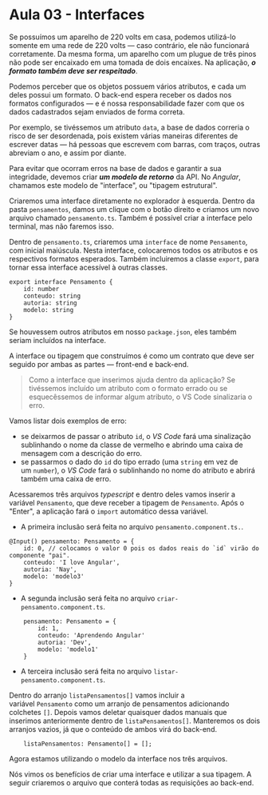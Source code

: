 # Aula 03 - Interfaces

Se possuímos um aparelho de 220 volts em casa, podemos utilizá-lo somente em uma rede de 220 volts — caso contrário, ele não funcionará corretamente. Da mesma forma, um aparelho com um plugue de três pinos não pode ser encaixado em uma tomada de dois encaixes. Na aplicação, ***o formato também deve ser respeitado***.

Podemos perceber que os objetos possuem vários atributos, e cada um deles possui um formato. O back-end espera receber os dados nos formatos configurados — e é nossa responsabilidade fazer com que os dados cadastrados sejam enviados de forma correta.

Por exemplo, se tivéssemos um atributo `data`, a base de dados correria o risco de ser desordenada, pois existem várias maneiras diferentes de escrever datas — há pessoas que escrevem com barras, com traços, outras abreviam o ano, e assim por diante.

Para evitar que ocorram erros na base de dados e garantir a sua integridade, devemos criar ***um modelo de retorno*** da API. No *Angular*, chamamos este modelo de "interface", ou "tipagem estrutural".

Criaremos uma interface diretamente no explorador à esquerda. Dentro da pasta `pensamentos`, damos um clique com o botão direito e criamos um novo arquivo chamado `pensamento.ts`. Também é possível criar a interface pelo terminal, mas não faremos isso.

Dentro de `pensamento.ts`, criaremos uma `interface` de nome `Pensamento`, com inicial maiúscula. Nesta interface, colocaremos todos os atributos e os respectivos formatos esperados. Também incluiremos a classe `export`, para tornar essa interface acessível à outras classes.

```
export interface Pensamento {
    id: number
    conteudo: string
    autoria: string
    modelo: string
}
```

Se houvessem outros atributos em nosso `package.json`, eles também seriam incluídos na interface.

A interface ou tipagem que construímos é como um contrato que deve ser seguido por ambas as partes — front-end e back-end.

> Como a interface que inserimos ajuda dentro da aplicação? Se tivéssemos incluído um atributo com o formato errado ou se esquecêssemos de informar algum atributo, o VS Code sinalizaria o erro.
> 

Vamos listar dois exemplos de erro:

- se deixarmos de passar o atributo `id`, o *VS Code* fará uma sinalização sublinhando o nome da classe de vermelho e abrindo uma caixa de mensagem com a descrição do erro.
- se passarmos o dado do `id` do tipo errado (uma `string` em vez de um `number`), o *VS Code* fará o sublinhando no nome do atributo e abrirá também uma caixa de erro.

Acessaremos três arquivos *typescript* e dentro deles vamos inserir a variável `Pensamento`, que deve receber a tipagem de `Pensamento`. Após o "Enter", a aplicação fará o `import` automático dessa variável.

- A primeira inclusão será feita no arquivo `pensamento.component.ts.`.

```
@Input() pensamento: Pensamento = {
    id: 0, // colocamos o valor 0 pois os dados reais do `id` virão do componente "pai".
    conteudo: 'I love Angular',
    autoria: 'Nay',
    modelo: 'modelo3'
}
```

- A segunda inclusão será feita no arquivo `criar-pensamento.component.ts`.

```
    pensamento: Pensamento = {
        id: 1,
        conteudo: 'Aprendendo Angular'
        autoria: 'Dev',
        modelo: 'modelo1'
    }
```

- A terceira inclusão será feita no arquivo `listar-pensamento.component.ts`.

Dentro do arranjo `listaPensamentos[]` vamos incluir a variável `Pensamento` como um arranjo de pensamentos adicionando colchetes `[]`. Depois vamos deletar quaisquer dados manuais que inserimos anteriormente dentro de `listaPensamentos[]`. Manteremos os dois arranjos vazios, já que o conteúdo de ambos virá do back-end.

```
    listaPensamentos: Pensamento[] = [];
```

Agora estamos utilizando o modelo da interface nos três arquivos.

Nós vimos os benefícios de criar uma interface e utilizar a sua tipagem. A seguir criaremos o arquivo que conterá todas as requisições ao back-end.